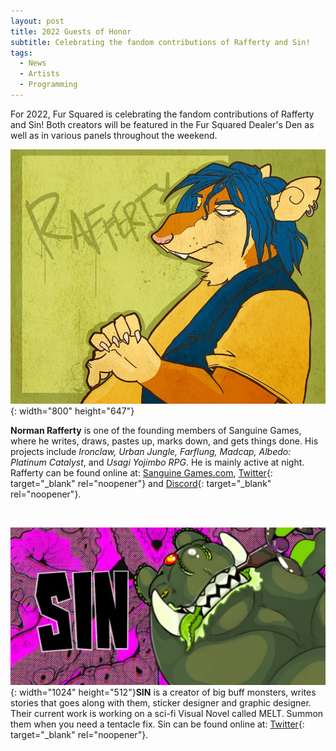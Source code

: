 ```yaml
---
layout: post
title: 2022 Guests of Honor
subtitle: Celebrating the fandom contributions of Rafferty and Sin!
tags:
  - News
  - Artists
  - Programming
---
```

For 2022, Fur Squared is celebrating the fandom contributions of Rafferty and Sin\! Both creators will be featured in the Fur Squared Dealer's Den as well as in various panels throughout the weekend.

![](/uploads/rafferty-image.jpg){: width="800" height="647"}

**Norman Rafferty** is one of the founding members of Sanguine Games, where he writes, draws, pastes up, marks down, and gets things done. His projects include *Ironclaw, Urban Jungle, Farflung, Madcap, Albedo: Platinum Catalyst*, and *Usagi Yojimbo RPG*. He is mainly active at night. Rafferty can be found online at: [Sanguine Games.com](http://www.sanguinegames.com), [Twitter](https://twitter.com/SanguineGames){: target="_blank" rel="noopener"} and [Discord](https://discord.com/channels/@me/900916755583631381/959212637839826995){: target="_blank" rel="noopener"}.

&nbsp;

![](/uploads/sin-image.jpg){: width="1024" height="512"}**SIN** is a creator of big buff monsters, writes stories that goes along with them, sticker designer and graphic designer. Their current work is working on a sci-fi Visual Novel called MELT. Summon them when you need a tentacle fix. Sin can be found online at: [Twitter](https://twitter.com/SINGrinz){: target="_blank" rel="noopener"}.
